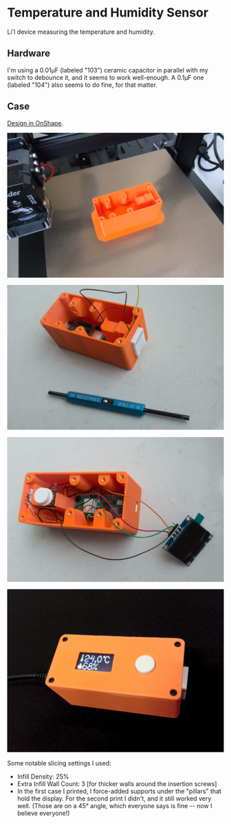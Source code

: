 # Temperature and Humidity Sensor

Li'l device measuring the temperature and humidity.

## Hardware

I'm using a 0.01µF (labeled "103") ceramic capacitor in parallel with my switch
to debounce it, and it seems to work well-enough. A 0.1µF one (labeled "104")
also seems to do fine, for that matter.

## Case

[Design in OnShape](https://cad.onshape.com/documents/e987645894743680e4f71a9c/w/7ab77c4f7e5b5df48522bfbd/e/d8782f551b3195f70bd8c6d7).

![The case still in the 3D printer](./case/01-out-of-the-printer.jpg "The case still in the 3D printer.")

![Starting the assembly](./case/02-assembling-wire-wrap.jpg "Starting the assembly. Using wire wrapping instead of soldering, with my very OK wire wrapping tool. The spaces are very tight, and I have melted some bits of the case while placing the threaded inserts for the Pi Pico. Now, thinking of it, I guess I could have fixed the display directly on the lid to simplify the design and ease the assembly. Not sure it would fit there, though.")

![Assembly almost complete.](./case/03-assembling-almost-there.jpg "Assembly almost complete. The button fits tightly in place and doesn't need glue to stay there. Note de tiny ceramic capacitor for debouncing(this one is soldered, by the way).")

![The final thing, assembled and working](./case/04-working.jpg "The final thing, assembled and working.")

Some notable slicing settings I used:

* Infill Density: 25%
* Extra Infill Wall Count: 3 [for thicker walls around the insertion screws]
* In the first case I printed, I force-added supports under the "pillars" that
  hold the display. For the second print I didn't, and it still worked very
  well. (Those are on a 45° angle, which everyone says is fine -- now I
  believe everyone!)
